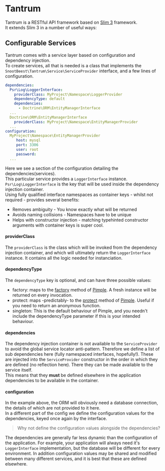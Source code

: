 # Tantrum

Tantrum is a RESTful API framework based on [Slim 3](https://www.slimframework.com/docs/) framework.  
It extends Slim 3 in a number of useful ways:

## Configurable Services
Tantrum comes with a service layer based on configuration and dependency injection.  
To create services, all that is needed is a class that implements the `SnootBeest\Tantrum\Service\ServiceProvider` 
interface, and a few lines of configuration.  

```yaml
dependencies:
  Psr\Log\LoggerInterface:
    providerClass: MyProject\Namespace\LoggerProvider
    dependencyType: default
    dependencies:
      - Doctrine\ORM\EntityManagerInterface
  ...
  Doctrine\ORM\EntityManagerInterface
    providerClass: MyProject\Namespace\EntityManagerProvider
  ...
configuration:
  MyProject\Namespace\EntityManagerProvider
     host: mysql
     port: 3306
     user: root
     password:
  ...
```
Here we see a section of the configuration detailing the dependencies(services).   
This particular service provides a `LoggerInterface` instance. `Psr\Log\LoggerInterface` is the key that will be used inside 
the dependency injection container.  
Using fully qualified interface namespaces as container keys - whilst not required -
provides several benefits:
 * Removes ambiguity - You know exactly what will be returned
 * Avoids naming collisions - Namespaces have to be unique
 * Helps with constructor injection - matching typehinted constructor arguments with container keys is super cool.

#### providerClass
The `providerClass` is the class which will be invoked from the dependency injection container, and 
which will ultimately return the `LoggerInterface` instance. It contains all the logic needed for instanciation.


#### dependencyType
The `dependencyType` key is optional, and can have three possible values:
 * factory: maps to the [factory](https://pimple.symfony.com/#defining-factory-services) method of [Pimple](https://pimple.symfony.com/). 
 A fresh instance will be returned on every invocation.
 * protect: maps -predictably- to the [protect](https://pimple.symfony.com/#protecting-parameters) method of [Pimple](https://pimple.symfony.com/). Useful if you need to return an anonymous function.
 * singleton: This is the default behaviour of Pimple, and you needn't include the dependencyType parameter if this is your 
 intended behaviour.
  
#### dependencies
The dependency injection container is not available to the `ServiceProvider` to avoid the global service locator anti-pattern.
Therefore we define a list of sub dependencies here (fully namespaced interfaces, hopefully!). These are injected into the 
`ServiceProvider` constructor in the order in which they are defined (no reflection here). There they can be made available to the service itself.  
This means that they **must** be defined elsewhere in the application dependencies to be available in the container.  

#### configuration
In the example above, the ORM will obviously need a database connection, the details of which are not provided to it here.  
In a different part of the config we define the configuration values for the dependencies, keyed once again by the interface.  
> Why not define the configuration values alongside the dependencies?  

The dependencies are generally far less dynamic than the configuration of the application. For example, your application
will always need it's `LoggerInterface` implementation, but the database will be different for every environment. In addition
configuration values may be shared and modified between many different services, and it is best that these are defined elsewhere.
